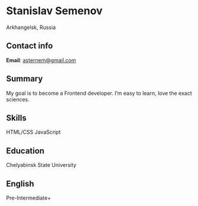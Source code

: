 # Stanislav Semenov
Arkhangelsk, Russia
## Contact info
   **Email**: asternem@gmail.com
## Summary
My goal is to become a Frontend developer. I’m easy to learn, love the exact sciences.
## Skills
HTML/CSS
JavaScript
## Education
Chelyabinsk State University
## English
Pre-Intermediate+
